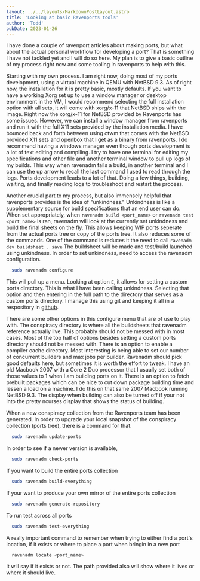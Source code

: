 ```yaml
---
layout: ../../layouts/MarkdownPostLayout.astro
title: 'Looking at basic Ravenports tools'
author: 'Todd'
pubDate: 2023-01-26
---
```


I have done a couple of ravenport articles about making ports, but what about the actual personal workflow for developing a port? That is something I have not tackled yet and I will do so here. My plan is to give a basic outline of my process right now and some tooling in ravenports to help with this.

Starting with my own process. I am right now, doing most of my ports development, using a virtual machine in QEMU with NetBSD 9.3. As of right now, the installation for it is pretty basic, mostly defaults. If you want to have a working Xorg set up to use a window manager or desktop environment in the VM, I would recommend selecting the full installation option with all sets, it will come with xorg/x-11 that NetBSD ships with the image. Right now the xorg/x-11 for NetBSD provided by Ravenports has some issues. However, we can install a window manager from ravenports and run it with the full X11 sets provided by the installation media. I have bounced back and forth between using ctwm that comes with the NetBSD provided X11 sets and openbox that I get as a binary from ravenports. I do recommend having a windows manager even though ports development is a lot of text editing and compiling. I try to have one terminal for editing my specifications and other file and another terminal window to pull up logs of my builds. This way when ravenadm fails a build, in another terminal and I can use the up arrow to recall the last command I used to read through the logs. Ports development leads to a lot of that. Doing a few things, building, waiting, and finally reading logs to troubleshoot and restart the process.

Another crucial part to my process, but also immensely helpful that ravenports provides is the idea of "unkindness." Unkindness is like a supplementary source for build specifications that an end user can do. When set appropriately, when `ravenadm build <port_name>` or `ravenadm test <port_name>` is ran, ravenadm will look at the currently set unkindness and build the final sheets on the fly. This allows keeping WIP ports seperate from the actual ports tree or copy of the ports tree. It also reduces some of the commands. One of the command is reduces it the need to call `ravenadm dev buildsheet . save` The buildsheet will be made and test/build launched using unkindness. In order to set unkindness, need to access the ravenadm configuration.
```sh
  sudo ravenadm configure
```
This will pull up a menu. Looking at option `E`, it allows for setting a custom ports directory. This is what I have been calling unkindness. Selecting that option and then entering in the full path to the directory that serves as a custom ports directory. I manage this using git and keeping it all in a respository in [github](https://github.com/martintc/unkindness).

There are some other options in this configure menu that are of use to play with. The conspiracy directory is where all the buildsheets that ravenadm reference actually live. This probably should not be messed with in most cases. Most of the top half of options besides setting a custom ports directory should not be messed with. There is an option to enable a compiler cache directory. Most interesting is being able to set our number of concurrent builders and max jobs per builder. Ravenadm should pick good defaults here, but sometimes it is worth the effort to tweak. I have an old Macbook 2007 with a Core 2 Duo processor that I usually set both of those values to 1 when I am building ports on it. There is an option to fetch prebuilt packages which can be nice to cut down package building time and lessen a load on a machine. I do this on that same 2007 Macbook running NetBSD 9.3. The display when building can also be turned off if your not into the pretty ncurses display that shows the status of building.

When a new conspiracy collection from the Ravenports team has been generated. In order to upgrade your local snapshot of the conspiracy collection (ports tree), there is a command for that.
```sh
  sudo ravenadm update-ports
```

In order to see if a newer version is available,
```sh
  sudo ravenadm check-ports
```
If you want to build the entire ports collection
```sh
  sudo ravenadm build-everything
```
If your want to produce your own mirror of the entire ports collection
```sh
  sudo ravenadm generate-repository
```
To run test across all ports
```sh
  sudo ravenadm test-everything
```
A really important command to remember when trying to either find a port's location, if it exists or where to place a port when bringin in a new port
```sh
  ravenadm locate <port_name>
```
It will say if it exists or not. The path provided also will show where it lives or where it should live.


